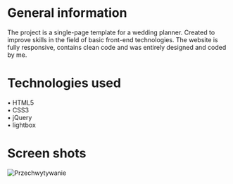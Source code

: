 # General information
The project is a single-page template for a wedding planner. Created to improve skills in the field of basic front-end technologies. The website is fully responsive, contains clean code and was entirely designed and coded by me.
# Technologies used
•	HTML5 <br>
•	CSS3 <br>
•	jQuery <br>
•	lightbox
# Screen shots
![Przechwytywanie](https://user-images.githubusercontent.com/99404981/156358849-29de94f7-cee5-42ce-88c3-74c3532af5f7.JPG)

